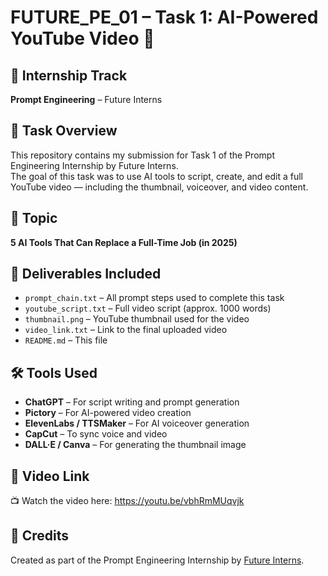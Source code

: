 # FUTURE_PE_01 – Task 1: AI-Powered YouTube Video 🎥

## 📌 Internship Track
**Prompt Engineering** – Future Interns

## 🎯 Task Overview
This repository contains my submission for Task 1 of the Prompt Engineering Internship by Future Interns.  
The goal of this task was to use AI tools to script, create, and edit a full YouTube video — including the thumbnail, voiceover, and video content.

## 🧠 Topic
**5 AI Tools That Can Replace a Full-Time Job (in 2025)**

## 📂 Deliverables Included
- `prompt_chain.txt` – All prompt steps used to complete this task
- `youtube_script.txt` – Full video script (approx. 1000 words)
- `thumbnail.png` – YouTube thumbnail used for the video
- `video_link.txt` – Link to the final uploaded video
- `README.md` – This file

## 🛠️ Tools Used
- **ChatGPT** – For script writing and prompt generation
- **Pictory** – For AI-powered video creation
- **ElevenLabs / TTSMaker** – For AI voiceover generation
- **CapCut** – To sync voice and video
- **DALL·E / Canva** – For generating the thumbnail image

## 🔗 Video Link
📺 Watch the video here: https://youtu.be/vbhRmMUqvjk

## 🙌 Credits
Created as part of the Prompt Engineering Internship by [Future Interns](https://www.linkedin.com/company/future-interns).
